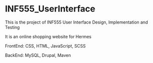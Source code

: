 # INF555_UserInterface

This is the project of INF555 User Interface Design, Implementation and Testing

It is an online shopping website for Hermes

FrontEnd: CSS, HTML, JavaScript, SCSS 

BackEnd: MySQL, Drupal, Maven
